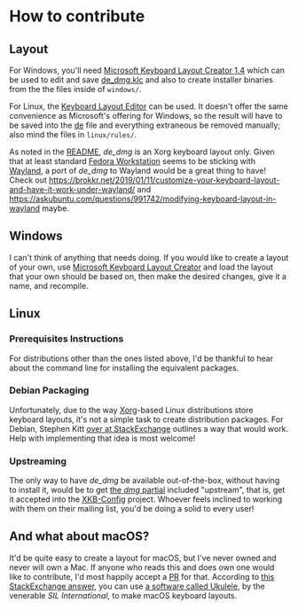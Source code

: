 # How to contribute

## Layout

For Windows, you'll need [Microsoft Keyboard Layout Creator 1.4](https://www.microsoft.com/en-us/download/details.aspx?id=22339) which can be used to edit and save [de_dmg.klc](de_dmg.klc) and also to create installer binaries from the the files inside of `windows/`.

For Linux, the [Keyboard Layout Editor](https://code.google.com/archive/p/keyboardlayouteditor/) can be used. It doesn't offer the same convenience as Microsoft's offering for Windows, so the result will have to be saved into the [de](linux/symbols/de) file and everything extraneous be removed manually; also mind the files in `linux/rules/`.

As noted in the [README](README.md), <em>de_dmg</em> is an Xorg keyboard layout only. Given that at least standard [Fedora Workstation](https://getfedora.org/de/workstation/) seems to be sticking with [Wayland](https://wayland.freedesktop.org/), a port of <em>de_dmg</em> to Wayland would be a great thing to have! Check out https://brokkr.net/2019/01/11/customize-your-keyboard-layout-and-have-it-work-under-wayland/ and https://askubuntu.com/questions/991742/modifying-keyboard-layout-in-wayland maybe.

## Windows

I can't think of anything that needs doing. If you would like to create a layout of your own, use [Microsoft Keyboard Layout Creator](https://www.microsoft.com/en-us/download/details.aspx?id=22339) and load the layout that your own should be based on, then make the desired changes, give it a name, and recompile.

## Linux 

### Prerequisites Instructions

For distributions other than the ones listed above, I'd be thankful to hear about the command line for installing the equivalent packages.

### Debian Packaging

Unfortunately, due to the way [Xorg](https://www.x.org/wiki/)-based Linux distributions store keyboard layouts, it's not a simple task to create distribution packages. For Debian, Stephen Kitt [over at StackExchange](https://unix.stackexchange.com/a/525397/131503) outlines a way that would work. Help with implementing that idea is most welcome!

### Upstreaming

The only way to have _de_dmg_ be available out-of-the-box, without having to install it, would be to get [the _dmg_ partial](https://github.com/sixtyfive/de_dmg/blob/master/linux/symbols/de) included "upstream", that is, get it accepted into the [XKB-Config](https://www.freedesktop.org/wiki/Software/XKeyboardConfig/Development/) project. Whoever feels inclined to working with them on their mailing list, you'd be doing a solid to every user!

## And what about macOS?

It'd be quite easy to create a layout for macOS, but I've never owned and never will own a Mac. If anyone who reads this and does own one would like to contribute, I'd most happily accept a [PR]((https://github.com/sixtyfive/de_dmg/compare)) for that. According to [this StackExchange answer](https://superuser.com/questions/665494/how-to-make-a-custom-keyboard-layout-in-os-x), you can use [a software called Ukulele](http://scripts.sil.org/cms/scripts/page.php?site_id=nrsi&id=ukelele), by the venerable _SIL International_, to make macOS keyboard layouts.
